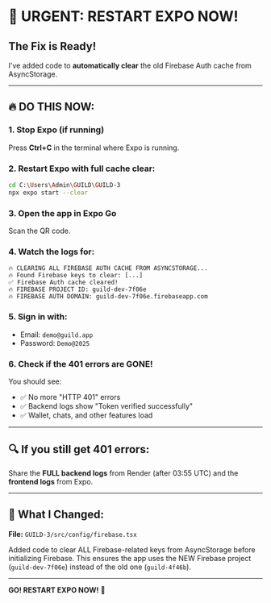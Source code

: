 # 🚨 **URGENT: RESTART EXPO NOW!**

## The Fix is Ready!

I've added code to **automatically clear** the old Firebase Auth cache from AsyncStorage.

---

## 🔥 **DO THIS NOW:**

### **1. Stop Expo (if running)**
Press **Ctrl+C** in the terminal where Expo is running.

### **2. Restart Expo with full cache clear:**
```bash
cd C:\Users\Admin\GUILD\GUILD-3
npx expo start --clear
```

### **3. Open the app in Expo Go**
Scan the QR code.

### **4. Watch the logs for:**
```
🔥 CLEARING ALL FIREBASE AUTH CACHE FROM ASYNCSTORAGE...
🔥 Found Firebase keys to clear: [...]
✅ Firebase Auth cache cleared!
🔥 FIREBASE PROJECT ID: guild-dev-7f06e
🔥 FIREBASE AUTH DOMAIN: guild-dev-7f06e.firebaseapp.com
```

### **5. Sign in with:**
- Email: `demo@guild.app`
- Password: `Demo@2025`

### **6. Check if the 401 errors are GONE!**

You should see:
- ✅ No more "HTTP 401" errors
- ✅ Backend logs show "Token verified successfully"
- ✅ Wallet, chats, and other features load

---

## 🔍 **If you still get 401 errors:**

Share the **FULL backend logs** from Render (after 03:55 UTC) and the **frontend logs** from Expo.

---

## 📝 **What I Changed:**

**File:** `GUILD-3/src/config/firebase.tsx`

Added code to clear ALL Firebase-related keys from AsyncStorage before initializing Firebase. This ensures the app uses the NEW Firebase project (`guild-dev-7f06e`) instead of the old one (`guild-4f46b`).

---

**GO! RESTART EXPO NOW!** 🚀
